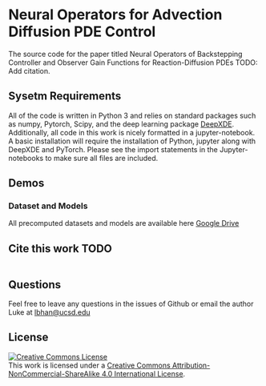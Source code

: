 # Neural Operators for Advection Diffusion PDE Control

The source code for the paper titled Neural Operators of Backstepping Controller and Observer
Gain Functions for Reaction-Diffusion PDEs TODO: Add citation.

## Sysetm Requirements
All of the code is written in Python 3 and relies on standard packages such as numpy, Pytorch, Scipy, and the 
deep learning package [DeepXDE](https://github.com/lululxvi/deepxde). Additionally, all code
in this work is nicely formatted in a jupyter-notebook. A basic installation
will require the installation of Python, jupyter along with DeepXDE and PyTorch. Please see the 
import statements in the Jupyter-notebooks to make sure all files are included. 

## Demos

### Dataset and Models
All precomputed datasets and models are available here [Google Drive](https://drive.google.com/drive/folders/1EYg1eequk02SnkhTmBAk6_yFO158f9d6?usp=sharing)

## Cite this work TODO
```

```

## Questions
Feel free to leave any questions in the issues of Github or email the author Luke at lbhan@ucsd.edu

## License

<a rel="license" href="http://creativecommons.org/licenses/by-nc-sa/4.0/"><img alt="Creative Commons License" style="border-width:0" src="https://i.creativecommons.org/l/by-nc-sa/4.0/88x31.png" /></a><br />This work is licensed under a <a rel="license" href="http://creativecommons.org/licenses/by-nc-sa/4.0/">Creative Commons Attribution-NonCommercial-ShareAlike 4.0 International License</a>.


